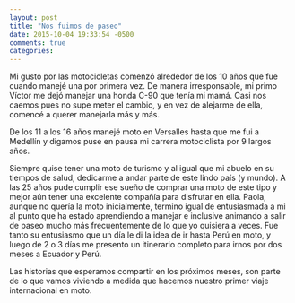 ```yaml
---
layout: post
title: "Nos fuimos de paseo"
date: 2015-10-04 19:33:54 -0500
comments: true
categories:
---
```


Mi gusto por las motocicletas comenzó alrededor de los 10 años que fue cuando manejé una por primera vez. De manera irresponsable, mi primo Víctor me dejó manejar una honda C-90 que tenía mi mamá. Casi nos caemos pues no supe meter el cambio, y en vez de alejarme de ella, comencé a querer manejarla más y más.

De los 11 a los 16 años manejé moto en Versalles hasta que me fui a Medellín y digamos puse en pausa mi carrera motociclista por 9 largos años.

Siempre quise tener una moto de turismo y al igual que mi abuelo en su tiempos de salud, dedicarme a andar parte de este lindo país (y mundo). A las 25 años pude cumplir ese sueño de comprar una moto de este tipo y mejor aún tener una excelente compañía para disfrutar en ella. Paola, aunque no quería la moto inicialmente, termino igual de entusiasmada a mi al punto que ha estado aprendiendo a manejar e inclusive animando a salir de paseo mucho más frecuentemente de lo que yo quisiera a veces. Fue tanto su entusiasmo que un día le di la idea de ir hasta Perú en moto, y luego de 2 o 3 días me presento un itinerario completo para irnos por dos meses a Ecuador y Perú.

Las historias que esperamos compartir en los próximos meses, son parte de lo que vamos viviendo a medida que hacemos nuestro primer viaje internacional en moto.